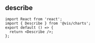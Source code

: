 ## describe

```tsx
import React from 'react';
import { Describe } from '@vis/charts';
export default () => {
  return <Describe />;
};
```

